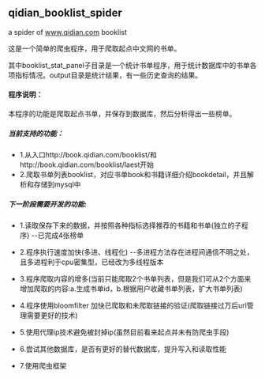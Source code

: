 ## qidian_booklist_spider


a spider of www.qidian.com booklist


这是一个简单的爬虫程序，用于爬取起点中文网的书单。

其中booklist_stat_panel子目录是一个统计书单程序，用于统计数据库中的书单各项指标情况。output目录是统计结果，有一些历史查询的结果。




#### 程序说明：
本程序的功能是爬取起点书单，并保存到数据库，然后分析得出一些榜单。


##### 当前支持的功能：
-   1.从入口http://book.qidian.com/booklist/和http://book.qidian.com/booklist/laest开始
-  2.爬取书单列表booklist，对应书单book和书籍详细介绍bookdetail，并且解析和存储到mysql中
##### 下一阶段需要开发的功能:
-  1.读取保存下来的数据，并按照各种指标选择推荐的书籍和书单(独立的子程序) --已完成4张榜单
-   2.程序执行速度加快(多进、线程化) --多进程方法存在进程间通信不明之处，且多进程利于cpu密集型，已经改为多线程版本

-   3.程序爬取内容的增多(当前只能爬取2个书单列表，但是我们可从2个方面来增加爬取的内容:a.生成书单id，b.根据用户收藏书单列表，扩大书单列表)
-   4.程序使用bloomfilter 加快已爬取和未爬取链接的验证(爬取链接过万后url管理需要更好的技术)
-   5.使用代理ip技术避免被封掉ip(虽然目前看来起点并未有防爬虫手段)
-   6.尝试其他数据库，是否有更好的替代数据库，提升写入和读取性能
-   7.使用爬虫框架
